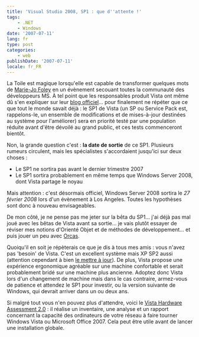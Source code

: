 ```yaml
---
title: 'Visual Studio 2008, SP1 : que d''attente !'
tags:
    - .NET
    - Windows
date: '2007-07-11'
lang: fr
type: post
categories:
    - web
publishDate: '2007-07-11'
locale: fr_FR
---
```


La Toile est magique lorsqu'elle est capable de transformer quelques mots de [Marie-Jo Foley](http://en.wikipedia.org/wiki/Mary_Jo_Foley) en un évènement secouant toutes la communauté des développeurs MS. À tel point que les responsables produit Vista ont même d&ucirc; s'en expliquer sur leur [blog officiel](https://login.live.com/login.srf?wa=wsignin1.0&amp;wtrealm=blogs.technet.com&amp;wreply=https%3a%2f%2fblogs.technet.com%2fb%2fwindows_vista_france%2farchive%2f2007%2f07%2f10%2fla-beta-1-du-sp1-bient-t-disponible.aspx%3fstoAI%3d10&amp;wp=MBI_FED_SSL&amp;wlcxt=microsoft%24microsoft%24microsoft)… pour finalement ne répéter que ce que tout le monde savait déjà : le SP1 de Vista (un SP ou Service Pack est, rappelons-le, un ensemble de modifications et de mises-à-jour destinées au système pour l'améliorer) sera en priorité testé par une population réduite avant d'être dévoilé au grand public, et ces tests commenceront bientôt.

Non, la grande question c'est : **la date de sortie** de ce SP1\. Plusieurs rumeurs circulent, mais les spécialistes s'accordaient jusqu'ici sur deux choses :

*   Le SP1 ne sortira pas avant le dernier trimestre 2007
*   Le SP1 sortira probablement en même temps que Windows Server 2008, dont Vista partage le noyau

Mais attention : c'est désormais officiel, Windows Server 2008 sortira le _27 février 2008_ lors d'un évènement à Los Angeles. Toutes les hypothèses sont donc à nouveau envisageables.

De mon côté, je ne pense pas me jeter sur la bêta du SP1… j'ai déjà pas mal joué avec les bêtas de Vista avant sa sortie… je vais plutôt essayer de réviser mes notions d'Orienté Objet et de méthodes de développement… et puis jouer un peu avec [Orcas](http://fr.wikipedia.org/wiki/Microsoft_Visual_Studio#Visual_Studio_2008).

Quoiqu'il en soit je répèterais ce que je dis à tous mes amis : vous n'avez pas 'besoin' de Vista. C'est un excellent système mais XP SP2 aussi (attention cependant à bien [le mettre à jour](http://update.microsoft.com/windowsupdate/v6/default.aspx)). De plus, Vista propose une expérience ergonomique agréable sur une machine confortable et serait probablement bridé sur une machine plus ancienne. Adoptez donc Vista lors d'un changement de machine mais dans le cas contraire, armez-vous de patience et attendez le SP1 pour investir, ou la version suivante de Windows, qui devrait arriver dans un ou deux ans.

Si malgré tout vous n'en pouvez plus d'attendre, voici le [Vista Hardware Assessment 2.0](http://www.microsoft.com/en-us/download/details.aspx?id=7826) : il réalise un inventaire, une analyse et un rapport concernant la capacité des ordinateurs de votre réseau à faire tourner Windows Vista ou Microsoft Office 2007\. Cela peut être utile avant de lancer une installation globale.
